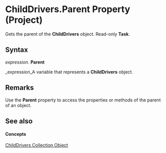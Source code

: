 
# ChildDrivers.Parent Property (Project)

Gets the parent of the  **ChildDrivers** object. Read-only **Task**.


## Syntax

 _expression_. **Parent**

 _expression_A variable that represents a  **ChildDrivers** object.


## Remarks

Use the  **Parent** property to access the properties or methods of the parent of an object.


## See also


#### Concepts


 [ChildDrivers Collection Object](5260ab69-f81a-3466-c969-d84a2c60551e.md)

